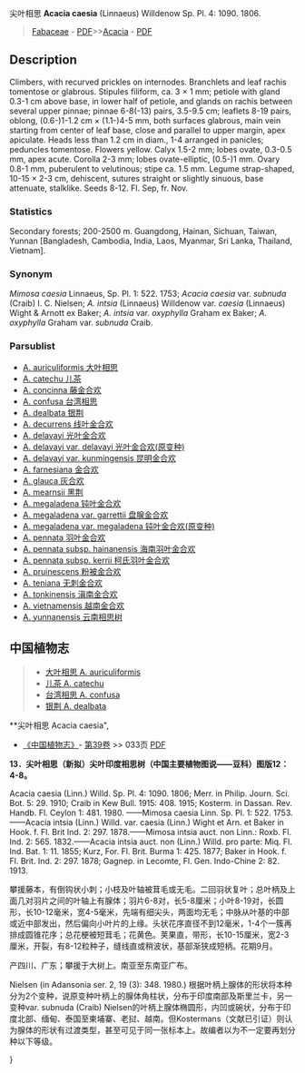尖叶相思 **Acacia caesia** (Linnaeus) Willdenow Sp. Pl. 4: 1090. 1806.

> [Fabaceae](http://www.iplant.cn/info/Fabaceae?t=foc) - [PDF](http://www.iplant.cn/foc/pdf/Fabaceae.pdf)>>[Acacia](Acacia-相思树属.md) - [PDF](http://www.iplant.cn/foc/pdf/Acacia.pdf)

## Description

Climbers, with recurved prickles on internodes. Branchlets and leaf rachis tomentose or glabrous. Stipules filiform, ca. 3 × 1 mm; petiole with gland 0.3-1 cm above base, in lower half of petiole, and glands on rachis between several upper pinnae; pinnae 6-8(-13) pairs, 3.5-9.5 cm; leaflets 8-19 pairs, oblong, (0.6-)1-1.2 cm × (1.1-)4-5 mm, both surfaces glabrous, main vein starting from center of leaf base, close and parallel to upper margin, apex apiculate. Heads less than 1.2 cm in diam., 1-4 arranged in panicles; peduncles tomentose. Flowers yellow. Calyx 1.5-2 mm; lobes ovate, 0.3-0.5 mm, apex acute. Corolla 2-3 mm; lobes ovate-elliptic, (0.5-)1 mm. Ovary 0.8-1 mm, puberulent to velutinous; stipe ca. 1.5 mm. Legume strap-shaped, 10-15 × 2-3 cm, dehiscent, sutures straight or slightly sinuous, base attenuate, stalklike. Seeds 8-12. Fl. Sep, fr. Nov.

### Statistics
Secondary forests; 200-2500 m. Guangdong, Hainan, Sichuan, Taiwan, Yunnan [Bangladesh, Cambodia, India, Laos, Myanmar, Sri Lanka, Thailand, Vietnam].

### Synonym
*Mimosa caesia* Linnaeus, Sp. Pl. 1: 522. 1753; *Acacia caesia* var. *subnuda* (Craib) I. C. Nielsen; *A. intsia* (Linnaeus) Willdenow var. *caesia* (Linnaeus) Wight & Arnott ex Baker; *A. intsia* var. *oxyphylla* Graham ex Baker; *A. oxyphylla* Graham var. *subnuda* Craib.



### Parsublist

* [A.  auriculiformis  大叶相思](Acacia-auriculiformis-大叶相思.md)
* [A.  catechu  儿茶](Acacia-catechu-儿茶.md)
* [A.  concinna  藤金合欢](Acacia-concinna-藤金合欢.md)
* [A.  confusa  台湾相思](Acacia-confusa-台湾相思.md)
* [A.  dealbata  银荆](Acacia-dealbata-银荆.md)
* [A.  decurrens  线叶金合欢](Acacia-decurrens-线叶金合欢.md)
* [A.  delavayi  光叶金合欢](Acacia-delavayi-光叶金合欢.md)
* [A.  delavayi var. delavayi  光叶金合欢(原变种)](Acacia-delavayi-var-delavayi-光叶金合欢(原变种).md)
* [A.  delavayi var. kunmingensis  昆明金合欢](Acacia-delavayi-var-kunmingensis-昆明金合欢.md)
* [A.  farnesiana  金合欢](Acacia-farnesiana-金合欢.md)
* [A.  glauca  灰合欢](Acacia-glauca-灰合欢.md)
* [A.  mearnsii  黑荆](Acacia-mearnsii-黑荆.md)
* [A.  megaladena  钝叶金合欢](Acacia-megaladena-钝叶金合欢.md)
* [A.  megaladena var. garrettii  盘腺金合欢](Acacia-megaladena-var-garrettii-盘腺金合欢.md)
* [A.  megaladena var. megaladena  钝叶金合欢(原变种)](Acacia-megaladena-var-megaladena-钝叶金合欢(原变种).md)
* [A.  pennata  羽叶金合欢](Acacia-pennata-羽叶金合欢.md)
* [A.  pennata subsp. hainanensis  海南羽叶金合欢](Acacia-pennata-subsp-hainanensis-海南羽叶金合欢.md)
* [A.  pennata subsp. kerrii  柯氏羽叶金合欢](Acacia-pennata-subsp-kerrii-柯氏羽叶金合欢.md)
* [A.  pruinescens  粉被金合欢](Acacia-pruinescens-粉被金合欢.md)
* [A.  teniana  无刺金合欢](Acacia-teniana-无刺金合欢.md)
* [A.  tonkinensis  滇南金合欢](Acacia-tonkinensis-滇南金合欢.md)
* [A.  vietnamensis  越南金合欢](Acacia-vietnamensis-越南金合欢.md)
* [A.  yunnanensis  云南相思树](Acacia-yunnanensis-云南相思树.md)


## 中国植物志

> * [大叶相思  A.  auriculiformis](Acacia-auriculiformis-大叶相思.md)
> * [儿茶  A.  catechu](Acacia-catechu-儿茶.md)
> * [台湾相思  A.  confusa](Acacia-confusa-台湾相思.md)
> * [银荆  A.  dealbata](Acacia-dealbata-银荆.md)


**尖叶相思 Acacia caesia",



* [《中国植物志》](http://www.iplant.cn/frps)- [第39卷](http://www.iplant.cn/frps/vol/39) >> 033页 [PDF](http://www.iplant.cn/frps/pdf/39/033.PDF)


**13．尖叶相思（新拟）尖叶印度相思树（中国主要植物图说——豆科）图版12：4-8。**

Acacia caesia (Linn.) Willd. Sp. Pl. 4: 1090. 1806; Merr. in Philip. Journ. Sci. Bot. 5: 29. 1910; Craib in Kew Bull. 1915: 408. 1915; Kosterm. in Dassan. Rev. Handb. Fl. Ceylon 1: 481. 1980. ——Mimosa caesia Linn. Sp. Pl. 1: 522. 1753. ——Acacia intsia (Linn.) Willd. var. caesia (Linn.) Wight et Arn. et Baker in Hook. f. Fl. Brit Ind. 2: 297. 1878.——Mimosa intsia auct. non Linn.: Roxb. Fl. Ind. 2: 565. 1832.——Acacia intsia auct. non (Linn.) Willd. pro parte: Miq. Fl. Ind. Bat. 1: 11. 1855; Kurz, For. Fl. Brit. Burma 1: 425. 1877; Baker in Hook. f. Fl. Brit. Ind. 2: 297. 1878; Gagnep. in Lecomte, Fl. Gen. Indo-Chine 2: 82. 1913.

攀援藤本，有倒钩状小刺；小枝及叶轴被茸毛或无毛。二回羽状复叶；总叶柄及上面几对羽片之间的叶轴上有腺体；羽片6-8对，长5-8厘米；小叶8-19对，长圆形，长10-12毫米，宽4-5毫米，先端有细尖头，两面均无毛；中脉从叶基的中部或近中部发出，然后偏向小叶片的上缘。头状花序直径不到12毫米，1-4个一簇再排成圆锥花序；总花梗被短茸毛；花黄色。荚果直，带形，长10-15厘米，宽2-3厘米，开裂，有8-12粒种子，缝线直或稍波状，基部渐狭成短柄。花期9月。

产四川、广东；攀援于大树上。南亚至东南亚广布。

Nielsen (in Adansonia ser. 2, 19 (3): 348. 1980.) 根据叶柄上腺体的形状将本种分为2个变种，说原变种叶柄上的腺体角柱状，分布于印度南部及斯里兰卡，另一变种var. subnuda (Craib) Nielsen的叶柄上腺体椭圆形，内凹或碗状，分布于印度北部、缅甸、泰国至柬埔寨、老挝、越南。但Kostermans（文献已引证）则认为腺体的形状有过渡类型，甚至可见于同一张标本上。故编者以为不一定要再划分种以下等级。



}